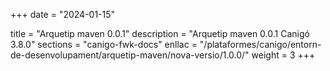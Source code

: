 +++
date        = "2024-01-15"

title       = "Arquetip maven 0.0.1"
description = "Arquetip maven 0.0.1 Canigó 3.8.0"
sections    = "canigo-fwk-docs"
enllac		= "/plataformes/canigo/entorn-de-desenvolupament/arquetip-maven/nova-versio/1.0.0/"
weight		= 3
+++
